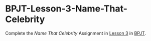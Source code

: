 # BPJT-Lesson-3-Name-That-Celebrity
Complete the _Name That Celebrity_ Assignment in [Lesson 3](https://drive.google.com/file/d/1s6VcKTV8NUfNfsZePXcRBmNRuUhzP4ZC/view?usp=sharing) in [BPJT](https://drive.google.com/file/d/1khkhu3q0Rbj6VumUkwz1lBz6oSWMF_XH/view?usp=sharing). 


